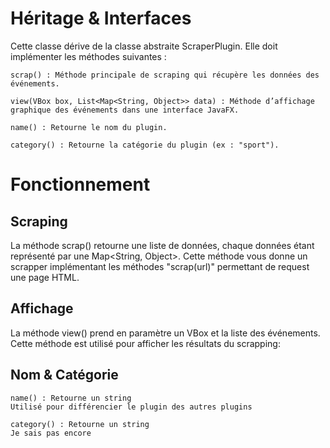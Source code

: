 # Héritage & Interfaces

Cette classe dérive de la classe abstraite ScraperPlugin.
Elle doit implémenter les méthodes suivantes :

    scrap() : Méthode principale de scraping qui récupère les données des événements.

    view(VBox box, List<Map<String, Object>> data) : Méthode d’affichage graphique des événements dans une interface JavaFX.

    name() : Retourne le nom du plugin.

    category() : Retourne la catégorie du plugin (ex : "sport").

# Fonctionnement
## Scraping

La méthode scrap() retourne une liste de données, chaque données étant représenté par une Map<String, Object>.
Cette méthode vous donne un scrapper implémentant les méthodes "scrap(url)" permettant de request une page HTML.

## Affichage

La méthode view() prend en paramètre un VBox et la liste des événements. Cette méthode est utilisé pour afficher les résultats du scrapping:

## Nom & Catégorie

    name() : Retourne un string
    Utilisé pour différencier le plugin des autres plugins

    category() : Retourne un string
    Je sais pas encore
